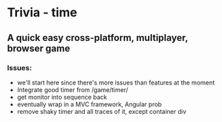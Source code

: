 # Trivia - time
## A quick easy cross-platform, multiplayer, browser game
### Issues:
* we'll start here since there's more issues than features at the moment
* Integrate good timer from /game/timer/
* get monitor into sequence back
* eventually wrap in a MVC framework, Angular prob
* remove shaky timer and all traces of it, except container div
